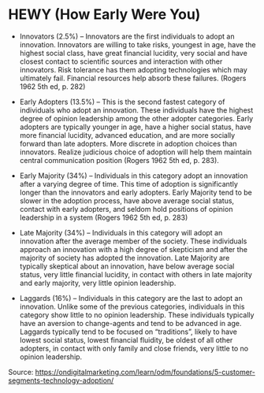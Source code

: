 # HEWY (How Early Were You)

* Innovators (2.5%) – Innovators are the first individuals to adopt an innovation. Innovators are willing to take risks, youngest in age, have the highest social class, have great financial lucidity, very social and have closest contact to scientific sources and interaction with other innovators. Risk tolerance has them adopting technologies which may ultimately fail. Financial resources help absorb these failures. (Rogers 1962 5th ed, p. 282)

* Early Adopters (13.5%) – This is the second fastest category of individuals who adopt an innovation. These individuals have the highest degree of opinion leadership among the other adopter categories. Early adopters are typically younger in age, have a higher social status, have more financial lucidity, advanced education, and are more socially forward than late adopters. More discrete in adoption choices than innovators. Realize judicious choice of adoption will help them maintain central communication position (Rogers 1962 5th ed, p. 283).

* Early Majority (34%) – Individuals in this category adopt an innovation after a varying degree of time. This time of adoption is significantly longer than the innovators and early adopters. Early Majority tend to be slower in the adoption process, have above average social status, contact with early adopters, and seldom hold positions of opinion leadership in a system (Rogers 1962 5th ed, p. 283)

* Late Majority (34%) – Individuals in this category will adopt an innovation after the average member of the society. These individuals approach an innovation with a high degree of skepticism and after the majority of society has adopted the innovation. Late Majority are typically skeptical about an innovation, have below average social status, very little financial lucidity, in contact with others in late majority and early majority, very little opinion leadership.

* Laggards (16%) – Individuals in this category are the last to adopt an innovation. Unlike some of the previous categories, individuals in this category show little to no opinion leadership. These individuals typically have an aversion to change-agents and tend to be advanced in age. Laggards typically tend to be focused on “traditions”, likely to have lowest social status, lowest financial fluidity, be oldest of all other adopters, in contact with only family and close friends, very little to no opinion leadership.

Source: https://ondigitalmarketing.com/learn/odm/foundations/5-customer-segments-technology-adoption/